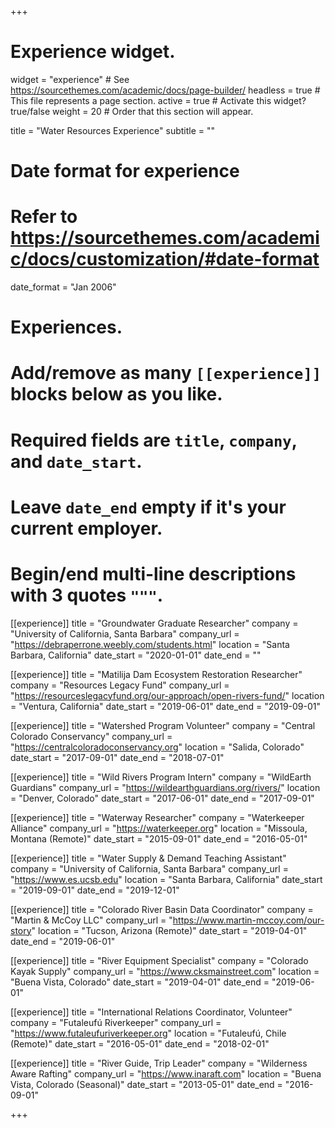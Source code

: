+++
# Experience widget.
widget = "experience"  # See https://sourcethemes.com/academic/docs/page-builder/
headless = true  # This file represents a page section.
active = true  # Activate this widget? true/false
weight = 20  # Order that this section will appear.

title = "Water Resources Experience"
subtitle = ""

# Date format for experience
#   Refer to https://sourcethemes.com/academic/docs/customization/#date-format
date_format = "Jan 2006"

# Experiences.
#   Add/remove as many `[[experience]]` blocks below as you like.
#   Required fields are `title`, `company`, and `date_start`.
#   Leave `date_end` empty if it's your current employer.
#   Begin/end multi-line descriptions with 3 quotes `"""`.
[[experience]]
  title = "Groundwater Graduate Researcher"
  company = "University of California, Santa Barbara"
  company_url = "https://debraperrone.weebly.com/students.html"
  location = "Santa Barbara, California"
  date_start = "2020-01-01"
  date_end = ""

[[experience]]
  title = "Matilija Dam Ecosystem Restoration Researcher"
  company = "Resources Legacy Fund"
  company_url = "https://resourceslegacyfund.org/our-approach/open-rivers-fund/"
  location = "Ventura, California"
  date_start = "2019-06-01"
  date_end = "2019-09-01"
  
[[experience]]
  title = "Watershed Program Volunteer"
  company = "Central Colorado Conservancy"
  company_url = "https://centralcoloradoconservancy.org"
  location = "Salida, Colorado"
  date_start = "2017-09-01"
  date_end = "2018-07-01"
  
[[experience]]
  title = "Wild Rivers Program Intern"
  company = "WildEarth Guardians"
  company_url = "https://wildearthguardians.org/rivers/"
  location = "Denver, Colorado"
  date_start = "2017-06-01"
  date_end = "2017-09-01"
  
[[experience]]
  title = "Waterway Researcher"
  company = "Waterkeeper Alliance"
  company_url = "https://waterkeeper.org"
  location = "Missoula, Montana (Remote)"
  date_start = "2015-09-01"
  date_end = "2016-05-01"
  
  [[experience]]
  title = "Water Supply & Demand Teaching Assistant"
  company = "University of California, Santa Barbara"
  company_url = "https://www.es.ucsb.edu"
  location = "Santa Barbara, California"
  date_start = "2019-09-01"
  date_end = "2019-12-01"

  [[experience]]
  title = "Colorado River Basin Data Coordinator"
  company = "Martin & McCoy LLC"
  company_url = "https://www.martin-mccoy.com/our-story"
  location = "Tucson, Arizona (Remote)"
  date_start = "2019-04-01"
  date_end = "2019-06-01"
  
  [[experience]]
  title = "River Equipment Specialist"
  company = "Colorado Kayak Supply"
  company_url = "https://www.cksmainstreet.com"
  location = "Buena Vista, Colorado"
  date_start = "2019-04-01"
  date_end = "2019-06-01"
  
  [[experience]]
  title = "International Relations Coordinator, Volunteer"
  company = "Futaleufú Riverkeeper"
  company_url = "https://www.futaleufuriverkeeper.org"
  location = "Futaleufú, Chile (Remote)"
  date_start = "2016-05-01"
  date_end = "2018-02-01"
  
  [[experience]]
  title = "River Guide, Trip Leader"
  company = "Wilderness Aware Rafting"
  company_url = "https://www.inaraft.com"
  location = "Buena Vista, Colorado (Seasonal)"
  date_start = "2013-05-01"
  date_end = "2016-09-01"
  
+++
